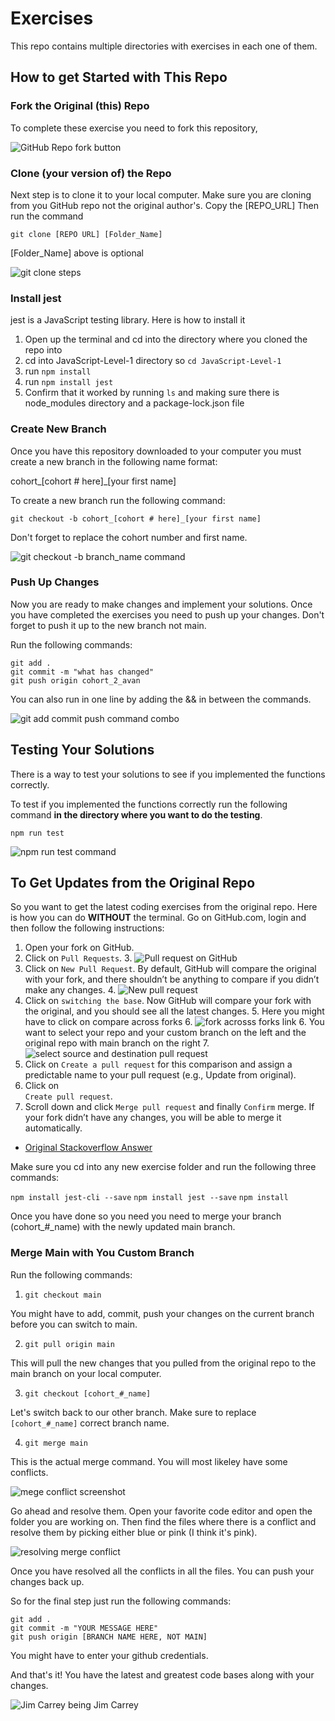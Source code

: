 # Exercises

This repo contains multiple directories with exercises in each one of them.  

## How to get Started with This Repo

### Fork the Original (this) Repo
To complete these exercise you need to fork this repository,

![GitHub Repo fork button](https://raw.githubusercontent.com/Team-FCB/Assets/master/forking.png)

### Clone (your version of) the Repo
Next step is to clone it to your local computer. Make sure you are cloning from you GitHub repo not the original author's. Copy the [REPO_URL] Then run the command

    git clone [REPO URL] [Folder_Name]

[Folder_Name] above is optional

![git clone steps](https://s8.gifyu.com/images/git-clone.gif)

### Install jest
jest is a JavaScript testing library. Here is how to install it

 1. Open up the terminal and cd into the directory where you cloned the repo into
 2. cd into JavaScript-Level-1 directory so `cd JavaScript-Level-1`
 3. run `npm install`
 4. run `npm install jest`
 5. Confirm that it worked by running `ls` and making sure there is node_modules directory and a package-lock.json file

### Create New Branch
Once you have this repository downloaded to your computer you must create a new branch in the following name format:

cohort_[cohort # here]_[your first name]

To create a new branch run the following command:

    git checkout -b cohort_[cohort # here]_[your first name]

Don't forget to replace the cohort number and first name.

![git checkout -b branch_name command](https://s8.gifyu.com/images/git-checkout-branch.gif)

### Push Up Changes
Now you are ready to make changes and implement your solutions. Once you have completed the exercises you need to push up your changes. Don't forget to push it up to the new branch not main.

Run the following commands:

    git add .
    git commit -m "what has changed"
    git push origin cohort_2_avan

You can also run in one line by adding the && in between the commands.

![git add commit push command combo](https://s8.gifyu.com/images/git-push.gif)

## Testing Your Solutions

There is a way to test your solutions to see if you implemented the functions correctly.

To test if you implemented the functions correctly run the following command **in the directory where you want to do the testing**.

    npm run test

![npm run test command](https://s8.gifyu.com/images/npm-run-test.gif)

## To Get Updates from the Original Repo

So you want to get the latest coding exercises from the original repo. Here is how you can do
**WITHOUT** the terminal. Go on GitHub.com, login and then follow the following instructions:

1.  Open your fork on GitHub.
2.  Click on  `Pull Requests`.
	3. ![Pull request on GitHub ](https://raw.githubusercontent.com/Team-FCB/Assets/master/Step-1-pull-requests.png)
3.  Click on  `New Pull Request`. By default, GitHub will compare the original with your fork, and there shouldn’t be anything to compare if you didn’t make any changes.
	4. ![New pull request](https://raw.githubusercontent.com/Team-FCB/Assets/master/Step-2-New-Pull-Request.png)
4.  Click on  `switching the base`. Now GitHub will compare your fork with the original, and you should see all the latest changes.
	5. Here you might have to click on compare across forks
		6. ![fork acrosss forks link](https://raw.githubusercontent.com/Team-FCB/Assets/master/Step-3-New-Compare-Across-Forks.png)
	6. You want to select your repo and your custom branch on the left and the original repo with main branch on the right
		7. ![select source and destination pull request](https://raw.githubusercontent.com/Team-FCB/Assets/master/Step-4-Source-Destination.png)
5.  Click on  `Create a pull request`  for this comparison and assign a predictable name to your pull request (e.g., Update from original).
6.  Click on  
`Create pull request`.
7.  Scroll down and click  `Merge pull request`  and finally  `Confirm`  merge. If your fork didn’t have any changes, you will be able to merge it automatically.
- [Original Stackoverflow Answer](https://stackoverflow.com/questions/3903817/pull-new-updates-from-original-github-repository-into-forked-github-repository#:~:text=Open%20your%20fork%20on%20GitHub,didn%27t%20make%20any%20changes.)

Make sure you cd into any new exercise folder and run the following three commands:

`npm install jest-cli --save`
`npm install jest --save`
`npm install`

Once you have done so you need you need to merge your branch (cohort_#_name) with the newly updated main branch.

### Merge Main with You Custom Branch

Run the following commands:

 1. `git checkout main`

You might have to add, commit, push your changes on the current branch before you can switch to main.

2. `git pull origin main`

This will pull the new changes that you pulled from the original repo to the main branch on your local computer.

3. `git checkout [cohort_#_name]`

Let's switch back to our other branch. Make sure to replace `[cohort_#_name]` correct branch name.

4. `git merge main`

This is the actual merge command. You will most likeley have some conflicts.

![mege conflict screenshot](https://raw.githubusercontent.com/Team-FCB/Assets/master/merge-conflict.png)

Go ahead and resolve them. Open your favorite code editor and open the folder you are working on.  Then find the files where there is a conflict and resolve them by picking either blue or pink (I think it's pink).

![resolving merge conflict](https://raw.githubusercontent.com/Team-FCB/Assets/master/conflict-resolve.png)

Once you have resolved all the conflicts in all the files. You can push your changes back up.

So for the final step just run the following commands:

    git add .
    git commit -m "YOUR MESSAGE HERE"
    git push origin [BRANCH NAME HERE, NOT MAIN]

You might have to enter your github credentials.

And that's it! You have the latest and greatest code bases along with your changes.

![Jim Carrey being Jim Carrey](https://media.giphy.com/media/itDBteCsTFSVO/giphy.gif)
